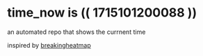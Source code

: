 # time_now is (( 1715101200088 ))

an automated repo that shows the currnent time

inspired by [breakingheatmap](https://github.com/breakingheatmap/breakingheatmap)